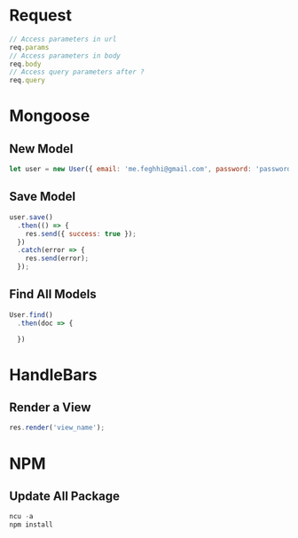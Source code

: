 # Request
```js
// Access parameters in url
req.params 
// Access parameters in body
req.body
// Access query parameters after ?
req.query
```
# Mongoose
## New Model
```js
let user = new User({ email: 'me.feghhi@gmail.com', password: 'password' });
```
## Save Model
```js
user.save()
  .then(() => {
    res.send({ success: true });
  })
  .catch(error => { 
    res.send(error);
  });
```
## Find All Models
```js
User.find()
  .then(doc => {

  })
```

# HandleBars
## Render a View
```js
res.render('view_name');
```

# NPM
## Update All Package
```js
ncu -a
npm install
```
